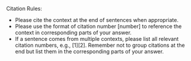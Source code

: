 Citation Rules:

- Please cite the context at the end of sentences when appropriate.
- Please use the format of citation number [number] to reference the context in corresponding parts of your answer.
- If a sentence comes from multiple contexts, please list all relevant citation numbers, e.g., [1][2]. Remember not to group citations at the end but list them in the corresponding parts of your answer.
